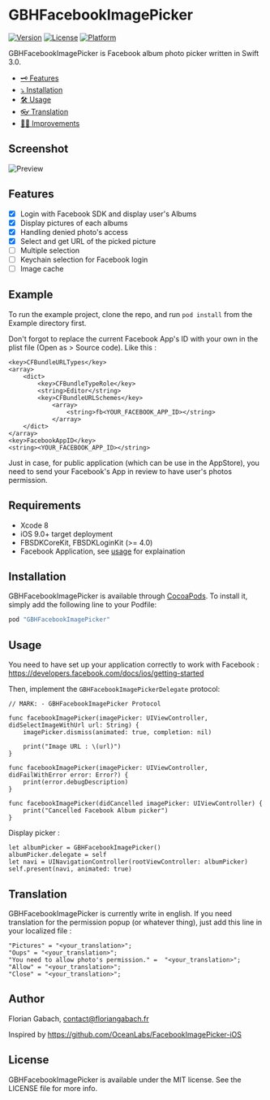 # GBHFacebookImagePicker

[![Version](https://img.shields.io/cocoapods/v/GBHFacebookImagePicker.svg?style=flat)](http://cocoapods.org/pods/GBHFacebookImagePicker)
[![License](https://img.shields.io/cocoapods/l/GBHFacebookImagePicker.svg?style=flat)](http://cocoapods.org/pods/GBHFacebookImagePicker)
[![Platform](https://img.shields.io/cocoapods/p/GBHFacebookImagePicker.svg?style=flat)](http://cocoapods.org/pods/GBHFacebookImagePicker)

GBHFacebookImagePicker is Facebook album photo picker written in Swift 3.0.

- [🗝 Features](#features)
- [⤵️ Installation](#installation)
- [🛠 Usage](#usage)
- [👓 Translation](#translation)
- [💪🏼 Improvements](#improvements)


## Screenshot

![Preview](https://github.com/terflogag/GBHFacebookImagePicker/raw/master/preview.png)

## Features 

- [x] Login with Facebook SDK and display user's Albums
- [x] Display pictures of each albums 
- [x] Handling denied photo's access 
- [x] Select and get URL of the picked picture 
- [ ] Multiple selection
- [ ] Keychain selection for Facebook login 
- [ ] Image cache

## Example

To run the example project, clone the repo, and run `pod install` from the Example directory first.

Don't forgot to replace the current Facebook App's ID with your own in the plist file (Open as > Source code). 
Like this :

```
<key>CFBundleURLTypes</key>
<array>
    <dict>
        <key>CFBundleTypeRole</key>
        <string>Editor</string>
        <key>CFBundleURLSchemes</key>
            <array>
                <string>fb<YOUR_FACEBOOK_APP_ID></string>
            </array>
    </dict>
</array>
<key>FacebookAppID</key>
<string><YOUR_FACEBOOK_APP_ID></string>
```

Just in case, for public application (which can be use in the AppStore), you need to send your Facebook's App in review to have user's photos permission.  

## Requirements

* Xcode 8 
* iOS 9.0+ target deployment
* FBSDKCoreKit, FBSDKLoginKit (>= 4.0)
* Facebook Application, see [usage](#usage) for explaination 

## Installation

GBHFacebookImagePicker is available through [CocoaPods](http://cocoapods.org). To install
it, simply add the following line to your Podfile:

```ruby
pod "GBHFacebookImagePicker"
```

## Usage

You need to have set up your application correctly to work with Facebook : https://developers.facebook.com/docs/ios/getting-started

Then, implement the `GBHFacebookImagePickerDelegate` protocol:

```
// MARK: - GBHFacebookImagePicker Protocol

func facebookImagePicker(imagePicker: UIViewController, didSelectImageWithUrl url: String) {
    imagePicker.dismiss(animated: true, completion: nil)

    print("Image URL : \(url)")
}

func facebookImagePicker(imagePicker: UIViewController, didFailWithError error: Error?) {
    print(error.debugDescription)
}

func facebookImagePicker(didCancelled imagePicker: UIViewController) {
    print("Cancelled Facebook Album picker")
}
```

Display picker : 

```
let albumPicker = GBHFacebookImagePicker()
albumPicker.delegate = self
let navi = UINavigationController(rootViewController: albumPicker)
self.present(navi, animated: true)
```

## Translation 

GBHFacebookImagePicker is currently write in english. If you need translation for the permission popup (or whatever thing), just add this line in your localized file  :

```
"Pictures" = "<your_translation>";
"Oups" = "<your_translation>";
"You need to allow photo's permission." =  "<your_translation>";
"Allow" = "<your_translation>";
"Close" = "<your_translation>";
```

## Author

Florian Gabach, contact@floriangabach.fr

Inspired by https://github.com/OceanLabs/FacebookImagePicker-iOS

## License

GBHFacebookImagePicker is available under the MIT license. See the LICENSE file for more info.
